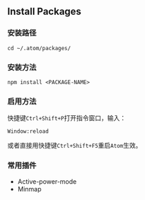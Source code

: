 ## Install Packages

### 安装路径
```
cd ~/.atom/packages/
```

### 安装方法
```
npm install <PACKAGE-NAME>
```

### 启用方法

快捷键`Ctrl+Shift+P`打开指令窗口，输入：
```
Window:reload
```
或者直接用快捷键`Ctrl+Shift+F5`重启`Atom`生效。

### 常用插件
* Active-power-mode
* Minmap
